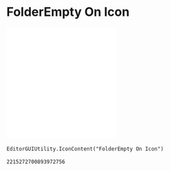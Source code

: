 # FolderEmpty On Icon
![](/img/FolderEmpty%20On%20Icon.png)

``` CSharp
EditorGUIUtility.IconContent("FolderEmpty On Icon")
```
```
2215272700893972756
```
